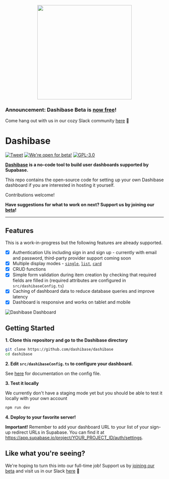 <p align="center">
<img width="300" src="https://raw.githubusercontent.com/dashibase/dashibase/main/assets/dashibase-logo.png"/>
</p>

### Announcement: Dashibase Beta is [now free](https://medium.com/dashibase/we-got-3-paid-signups-within-a-week-of-launching-then-we-refunded-them-and-made-dashibase-free-8a9e7c4b744a)!

Come hang out with us in our cozy Slack community [here](https://join.slack.com/t/dashibase-community/shared_invite/zt-180rycyqv-ifRwyiQAiXUlBBVxgxQE7g) 🤗

# Dashibase

[![Tweet](https://img.shields.io/twitter/url/http/shields.io.svg?style=social)](https://twitter.com/intent/tweet?text=Just%20found%20out%20about%20Dashibase%20-%20a%20super%20simple%20way%20to%20build%20dashboards%20for%20Supabase%20users!&url=https://dashibase.com) [![We're open for beta!](https://img.shields.io/badge/We're%20open%20for%20beta!-Join-%2322c55e)](https://dashibase.com#join-beta) [![GPL-3.0](https://img.shields.io/github/license/dashibase/dashibase)](https://github.com/Dashibase/dashibase/blob/main/LICENSE)

**[Dashibase](https://dashibase.com) is a no-code tool to build user dashboards supported by Supabase.**

This repo contains the open-source code for setting up your own Dashibase dashboard if you are interested in hosting it yourself.

Contributions welcome!

**Have suggestions for what to work on next? Support us by joining our [beta](https://dashibase.com#join-beta)!**

---

## Features

This is a work-in-progress but the following features are already supported.

- [x] Authentication UIs including sign in and sign up - currently with email and password, third-party provider support coming soon
- [x] Multiple display modes - [`single`](https://dashibase.com/demo/profile), [`list`](https://dashibase.com/demo/todo), [`card`](https://dashibase.com/demo/notes)
- [x] CRUD functions
- [x] Simple form validation during item creation by checking that required fields are filled in (required attributes are configured in `src/dashibaseConfig.ts`)
- [x] Caching of dashboard data to reduce database queries and improve latency
- [x] Dashboard is responsive and works on tablet and mobile

![Dashibase Dashboard](https://raw.githubusercontent.com/dashibase/dashibase/main/assets/dashibase-screenshot.png)

## Getting Started

**1. Clone this repository and go to the Dashibase directory**

```bash
git clone https://github.com/dashibase/dashibase
cd dashibase
```

**2. Edit `src/dashibaseConfig.ts` to configure your dashboard.**

See [here](https://github.com/dashibase/dashibase/blob/main/src/utils/config.ts) for documentation on the config file.

**3. Test it locally**

We currently don't have a staging mode yet but you should be able to test it locally with your own account

```bash
npm run dev
```

**4. Deploy to your favorite server!**

**Important!** Remember to add your dashboard URL to your list of your sign-up redirect URLs in Supabase. You can find it at https://app.supabase.io/project/YOUR_PROJECT_ID/auth/settings.

## Like what you're seeing?

We're hoping to turn this into our full-time job! Support us by [joining our beta](https://dashibase.com#join-beta) and visit us in our Slack [here](https://join.slack.com/t/dashibase-community/shared_invite/zt-180rycyqv-ifRwyiQAiXUlBBVxgxQE7g) 🥰
